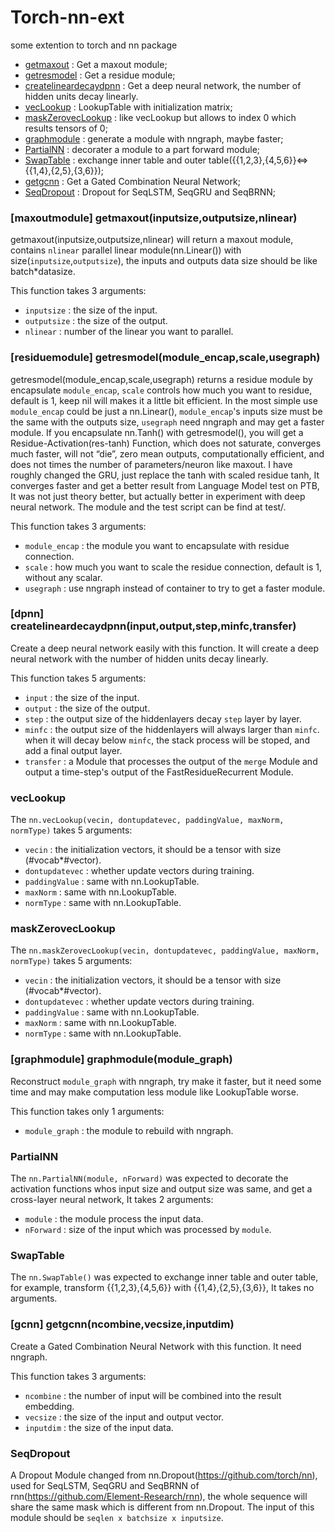 # Torch-nn-ext
some extention to torch and nn package

 * [getmaxout](#getmaxout) : Get a maxout module;
 * [getresmodel](#getresmodel) : Get a residue module;
 * [createlineardecaydpnn](#createlineardecaydpnn) : Get a deep neural network, the number of hidden units decay linearly.
 * [vecLookup](#vecLookup) : LookupTable with initialization matrix;
 * [maskZerovecLookup](#maskZerovecLookup) : like vecLookup but allows to index 0 which results tensors of 0;
 * [graphmodule](#graphmodule) : generate a module with nngraph, maybe faster;
 * [PartialNN](#PartialNN) : decorater a module to a part forward module;
 * [SwapTable](#SwapTable) : exchange inner table and outer table({{1,2,3},{4,5,6}}<=>{{1,4},{2,5},{3,6}});
 * [getgcnn](#getgcnn) : Get a Gated Combination Neural Network;
 * [SeqDropout](#nn.SeqDropout) : Dropout for SeqLSTM, SeqGRU and SeqBRNN;

<a name='getmaxout'></a>
### [maxoutmodule] getmaxout(inputsize,outputsize,nlinear) ###
getmaxout(inputsize,outputsize,nlinear) will return a maxout module, contains `nlinear` parallel linear module(nn.Linear()) with size(`inputsize`,`outputsize`), the inputs and outputs data size should be like batch*datasize.

This function takes 3 arguments:
 * `inputsize` : the size of the input.
 * `outputsize` : the size of the output.
 * `nlinear` : number of the linear you want to parallel.

<a name='getresmodel'></a>
### [residuemodule] getresmodel(module_encap,scale,usegraph) ###
getresmodel(module_encap,scale,usegraph) returns a residue module by encapsulate `module_encap`, `scale` controls how much you want to residue, default is 1, keep nil will makes it a little bit efficient. In the most simple use `module_encap` could be just a nn.Linear(), `module_encap`'s inputs size must be the same with the outputs size, `usegraph` need nngraph and may get a faster module.
If you encapsulate nn.Tanh() with getresmodel(), you will get a Residue-Activation(res-tanh) Function, which does not saturate, converges much faster, will not “die”, zero mean outputs, computationally efficient, and does not times the number of parameters/neuron like maxout.
I have roughly changed the GRU, just replace the tanh with scaled residue tanh, It converges faster and get a better result from Language Model test on PTB, It was not just theory better, but actually better in experiment with deep neural network. The module and the test script can be find at test/.

This function takes 3 arguments:
 * `module_encap` : the module you want to encapsulate with residue connection.
 * `scale` : how much you want to scale the residue connection, default is 1, without any scalar.
 * `usegraph` : use nngraph instead of container to try to get a faster module.

<a name='createlineardecaydpnn'></a>
### [dpnn] createlineardecaydpnn(input,output,step,minfc,transfer) ###
Create a deep neural network easily with this function. It will create a deep neural network with the number of hidden units decay linearly.

This function takes 5 arguments:
 * `input` : the size of the input.
 * `output` : the size of the output.
 * `step` : the output size of the hiddenlayers decay `step` layer by layer.
 * `minfc` : the output size of the hiddenlayers will always larger than `minfc`. when it will decay below `minfc`, the stack process will be stoped, and add a final output layer.
 * `transfer` : a Module that processes the output of the `merge` Module and output a time-step's output of the FastResidueRecurrent Module.

<a name='vecLookup'></a>
### vecLookup ###

The `nn.vecLookup(vecin, dontupdatevec, paddingValue, maxNorm, normType)` takes 5 arguments:

 * `vecin` : the initialization vectors, it should be a tensor with size (#vocab*#vector).
 * `dontupdatevec` : whether update vectors during training.
 * `paddingValue` : same with nn.LookupTable.
 * `maxNorm` : same with nn.LookupTable.
 * `normType` : same with nn.LookupTable.

<a name='maskZerovecLookup'></a>
### maskZerovecLookup ###

The `nn.maskZerovecLookup(vecin, dontupdatevec, paddingValue, maxNorm, normType)` takes 5 arguments:

 * `vecin` : the initialization vectors, it should be a tensor with size (#vocab*#vector).
 * `dontupdatevec` : whether update vectors during training.
 * `paddingValue` : same with nn.LookupTable.
 * `maxNorm` : same with nn.LookupTable.
 * `normType` : same with nn.LookupTable.

<a name='graphmodule'></a>
### [graphmodule] graphmodule(module_graph) ###
Reconstruct `module_graph` with nngraph, try make it faster, but it need some time and may make computation less module like LookupTable worse.

This function takes only 1 arguments:
 * `module_graph` : the module to rebuild with nngraph.

<a name='PartialNN'></a>
### PartialNN ###

The `nn.PartialNN(module, nForward)` was expected to decorate the activation functions whos input size and output size was same, and get a cross-layer neural network, It takes 2 arguments:

 * `module` : the module process the input data.
 * `nForward` : size of the input which was processed by `module`.

<a name='SwapTable'></a>
### SwapTable ###

The `nn.SwapTable()` was expected to exchange inner table and outer table, for example, transform {{1,2,3},{4,5,6}} with {{1,4},{2,5},{3,6}}, It takes no arguments.

<a name='getgcnn'></a>
### [gcnn] getgcnn(ncombine,vecsize,inputdim) ###
Create a Gated Combination Neural Network with this function. It need nngraph.

This function takes 3 arguments:
 * `ncombine` : the number of input will be combined into the result embedding.
 * `vecsize` : the size of the input and output vector.
 * `inputdim` : the size of the input data.

<a name='nn.SeqDropout'></a>
### SeqDropout ###

A Dropout Module changed from nn.Dropout(https://github.com/torch/nn), used for SeqLSTM, SeqGRU and SeqBRNN of rnn(https://github.com/Element-Research/rnn), the whole sequence will share the same mask which is different from nn.Dropout. The input of this module should be ```seqlen x batchsize x inputsize```.
